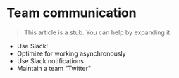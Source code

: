 <h1 class='chapter-h1'>Team communication</h1>

<blockquote class='stub-quote'>This article is a stub. You can help by expanding it. <!-- TODO --></blockquote>

- Use Slack!
- Optimize for working asynchronously
- Use Slack notifications
- Maintain a team "Twitter"
